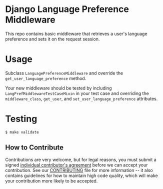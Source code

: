 Django Language Preference Middleware
=====================================

This repo contains basic middleware that retrieves a user's language 
preference and sets it on the request session.

Usage
=====
Subclass `LanguagePreferenceMiddleware` and override the
`get_user_language_preference` method.

Your new middleware should be
tested by including `LangPrefMiddlewareTestCaseMixin` in your test case and
overriding the `middleware_class`, `get_user`, and 
`set_user_language_preference` attributes.

Testing
=======

    $ make validate


How to Contribute
-----------------

Contributions are very welcome, but for legal reasons, you must submit a signed
[individual contributor's agreement](http://code.edx.org/individual-contributor-agreement.pdf)
before we can accept your contribution. See our
[CONTRIBUTING](https://github.com/edx/edx-platform/blob/master/CONTRIBUTING.rst)
file for more information -- it also contains guidelines for how to maintain
high code quality, which will make your contribution more likely to be accepted.
